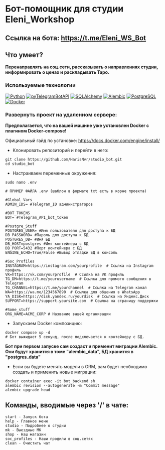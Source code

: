 #  Бот-помощник для студии Eleni_Workshop 

## Ссылка на бота: https://t.me/Eleni_WS_Bot

## Что умеет?

**Перенаправлять на соц.сети, рассказывать о направлениях студии, информировать о ценах и раскладывать Таро.**

### Используемые технологии

[![Python](https://img.shields.io/badge/python-3670A0?style=for-the-badge&logo=python&logoColor=ffdd54)](https://www.python.org/)
[![pyTelegramBotAPI](https://img.shields.io/badge/pyTelegramBotAPI-2CA5E0?style=for-the-badge&logo=telegram&logoColor=white)](https://pypi.org/project/pyTelegramBotAPI/)
[![SQLAlchemy](https://img.shields.io/badge/SQLAlchemy-000000?style=for-the-badge&logo=sqlalchemy&logoColor=white)](https://www.sqlalchemy.org/)
[![Alembic](https://img.shields.io/badge/Alembic-7D4698?style=for-the-badge&logo=alembic&logoColor=white)](https://alembic.sqlalchemy.org/)
[![PostgreSQL](https://img.shields.io/badge/postgresql-316192?style=for-the-badge&logo=postgresql&logoColor=white)](https://www.postgresql.org/)
[![Docker](https://img.shields.io/badge/docker-2496ED?style=for-the-badge&logo=docker&logoColor=white)](https://www.docker.com/)

### Развернуть проект на удаленном сервере:

**Предполагается, что на вашей машине уже установлен Docker с плагином Docker-compose!**

Официальный гайд по установке: https://docs.docker.com/engine/install/

- Клонировать репозиторий и перейти в него:
```
git clone https://github.com/HarisNvr/studio_bot.git
cd studio_bot
```
- Настраиваем переменные окружения:
```
sudo nano .env
```
```
# ПРИМЕР ФАЙЛА .env (шаблон в формате txt есть в корне проекта)

#Global Vars
ADMIN_IDS= #Telegram_ID администраторов

#BOT_TOKENS
BOT= #Telegram_API_bot_token

#Postgre_Stuff
POSTGRES_USER= #Имя пользователя для доступа к БД
DB_PASSWORD= #Пароль для доступа к БД
POSTGRES_DB= #Имя БД
DB_HOST=postgres #Имя контейнера с БД
DB_PORT=5432 #Порт контейнера с БД
ENGINE_ECHO=True/False #Вывод отладки БД в консоль

#Soc_Profiles
INSTAGRAM=https://instagram.com/yourprofile  # Ссылка на Instagram профиль
VK=https://vk.com/yourprofile  # Ссылка на VK профиль
TG_DM=https://t.me/yourusername  # Ссылка для прямого сообщения в Telegram
TG_CHANNEL=https://t.me/yourchannel  # Ссылка на Telegram канал
WA=https://wa.me/1234567890  # Ссылка для общения в WhatsApp
YA_DISK=https://disk.yandex.ru/yourdisk  # Ссылка на Яндекс.Диск
SUPPORT=https://support.yoursite.com  # Ссылка на страницу поддержки

#Some_stuff
ORG_NAME=ACME_CORP # Название вашей организации

```
- Запускаем Docker композицию:
```
docker compose up -d
# Бот выжидает 5 секунд, после подключается к контейнеру с БД.
```
**Бот при первом запуске сам создаст и применит миграции Alembic. Они будут хранится в томе "alembic_data", БД хранится в "postgres_data"**
- Если вы будете менять модели в ORM, вам будет необходимо создать и применить новые миграции:
```
docker container exec -it bot_backend sh
alembic revision --autogenerate -m "Commit message"
alembic upgrade head
```
## Команды, вводимые через '/' в чате:
```
start - Запуск бота
help - Главное меню
studio - Подробнее о студии
mk - Выездные МК
shop - Наш магазин
soc_profiles - Наши профили в соц.сетях
clean - Очистить чат
```